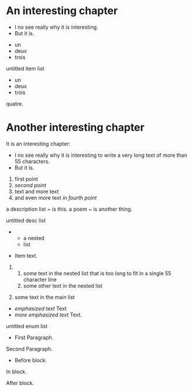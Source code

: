 An interesting chapter
======================

- I no see really why it is interesting.
- But it is.

<!-- -->

- un
- deux
- trois

<!-- -->

untitled item list

- un
- deux
- trois

<!-- -->

quatre.

Another interesting chapter
===========================

It is an interesting chapter:

- I no see really why it is interesting to write a very
  long text of more than 55 characters.
- But it is.

<!-- -->

1. first point
1. *second point*
1. text and more text
1. and even more text *in fourth point*

<!-- -->

a description list
  ~ is this.
a poem
  ~ is another thing.

untitled desc list

- 
  + a nested
  + list


- Item text.

<!-- -->

1. 
   1. some text in the nested list that is too long to fit in
      a single 55 character line
   1. some other text in the nested list


1. some text in the main list

<!-- -->

- *emphasized text* Text
- *more emphasized text* Text.

<!-- -->

untitled enum list

- First Paragraph.

Second Paragraph.
- Before block.


In block.


After block.

<!-- -->


